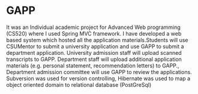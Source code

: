 # GAPP
It was an Individual academic project for Advanced Web programming (CS520) where I used Spring MVC framework. I have developed a web
based system which hosted all the application materials.Students will use CSUMentor to submit a university application and use GAPP to
submit a department application. University admission staff will upload scanned transcripts to GAPP. Department staff will upload
additional application materials (e.g. personal statement, recommendation letters) to GAPP., Department admission committee will use GAPP
to review the applications. Subversion was used for version controlling, Hibernate was used to map a object oriented domain to relational
database (PostGreSql)
